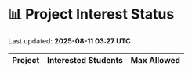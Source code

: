 # 📊 Project Interest Status

Last updated: **2025-08-11 03:27 UTC**

| Project | Interested Students | Max Allowed |
|---------|---------------------|-------------|
